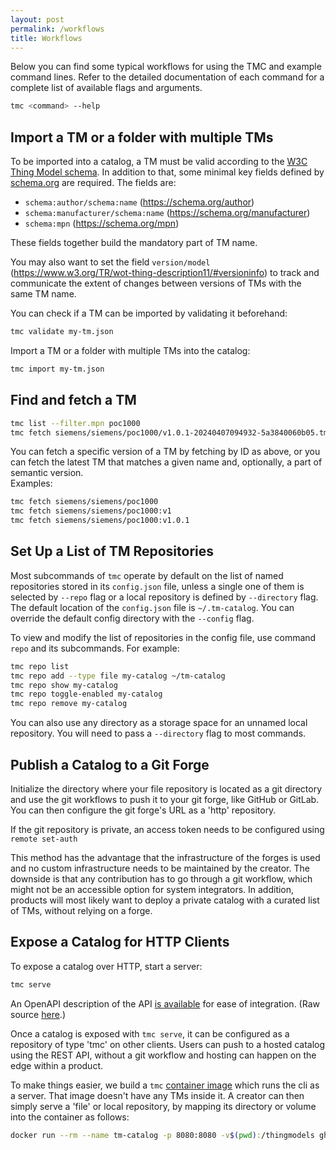 ```yaml
---
layout: post
permalink: /workflows
title: Workflows
---
```


Below you can find some typical workflows for using the TMC and example command lines. Refer to the detailed documentation of each
command for a complete list of available flags and arguments.

```bash
tmc <command> --help
```

## Import a TM or a folder with multiple TMs

To be imported into a catalog, a TM must be valid according to the [W3C Thing Model schema][1]. In addition to that,
some minimal key fields defined by [schema.org][2] are required.
The fields are:
- `schema:author/schema:name` (https://schema.org/author)
- `schema:manufacturer/schema:name` (https://schema.org/manufacturer)
- `schema:mpn` (https://schema.org/mpn)

These fields together build the mandatory part of TM name.

You may also want to set the field `version/model` (https://www.w3.org/TR/wot-thing-description11/#versioninfo) to track 
and communicate the extent of changes between versions of TMs with the same TM name.

You can check if a TM can be imported by validating it beforehand:
```bash
tmc validate my-tm.json 
```

Import a TM or a folder with multiple TMs into the catalog:
```bash
tmc import my-tm.json 
```

## Find and fetch a TM

```bash
tmc list --filter.mpn poc1000
tmc fetch siemens/siemens/poc1000/v1.0.1-20240407094932-5a3840060b05.tm.json
```

You can fetch a specific version of a TM by fetching by ID as above, or you can fetch the latest TM that matches a given name and, optionally, a part of semantic version.   
Examples:
```bash
tmc fetch siemens/siemens/poc1000
tmc fetch siemens/siemens/poc1000:v1
tmc fetch siemens/siemens/poc1000:v1.0.1
```

## Set Up a List of TM Repositories

Most subcommands of `tmc` operate by default on the list of named repositories stored in its `config.json` file, unless a single one of them is selected
by `--repo` flag or a local repository is defined by `--directory` flag. The default location of the `config.json` file is `~/.tm-catalog`. You can 
override the default config directory with the `--config` flag.

To view and modify the list of repositories in the config file, use command `repo` and its subcommands. For example:
```bash
tmc repo list
tmc repo add --type file my-catalog ~/tm-catalog
tmc repo show my-catalog
tmc repo toggle-enabled my-catalog
tmc repo remove my-catalog
```

You can also use any directory as a storage space for an unnamed local repository. You will need to pass a `--directory` flag to most commands.

## Publish a Catalog to a Git Forge

Initialize the directory where your file repository is located as a git directory and use the git workflows to push it to
your git forge, like GitHub or GitLab. You can then configure the git forge's URL as a 'http' repository.  

If the git repository is private, an access token needs to be configured using ```remote set-auth```

This method has the advantage that the infrastructure of the forges is used and no custom infrastructure needs to be
maintained by the creator. The downside is that any contribution has to go through a git workflow, which might not be an
accessible option for system integrators. In addition, products will most likely want to deploy a private catalog with a
curated list of TMs, without relying on a forge.

## Expose a Catalog for HTTP Clients

To expose a catalog over HTTP, start a server:
```bash
tmc serve
```
An OpenAPI description of the API [is available][4] for ease of integration. (Raw source [here][3].)

Once a catalog is exposed with `tmc serve`, it can be configured as a repository of type 'tmc' on other clients. Users 
can push to a hosted catalog using the REST API, without a git workflow and hosting can happen on the edge within a product.

To make things easier, we build a ```tmc``` [container image][5] which runs the cli as a server. That image doesn't
have any TMs inside it. A creator can then simply serve a 'file' or local repository, by mapping its directory
or volume into the container as follows:

```bash
docker run --rm --name tm-catalog -p 8080:8080 -v$(pwd):/thingmodels ghcr.io/wot-oss/tmc:latest
```

[1]: https://github.com/w3c/wot-thing-description/blob/main/validation/tm-json-schema-validation.json
[2]: https://schema.org
[3]: https://github.com/wot-oss/tmc/blob/main/api/tm-catalog.openapi.yaml
[4]: https://editor.swagger.io/?url=https://raw.githubusercontent.com/wot-oss/tmc/refs/heads/main/api/tm-catalog.openapi.yaml
[5]: https://github.com/wot-oss/tmc/pkgs/container/tmc
